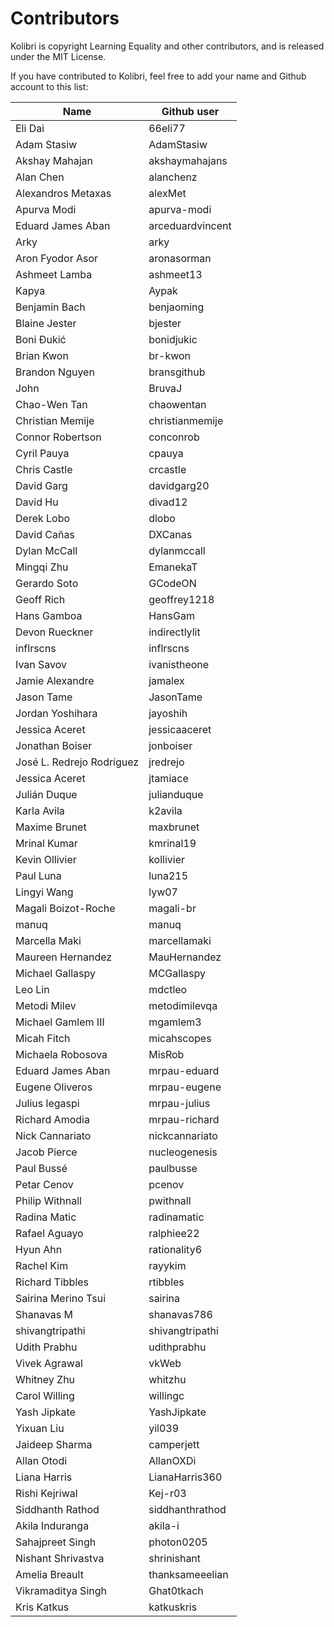 # Contributors

Kolibri is copyright Learning Equality and other contributors, and is released under the MIT License.

If you have contributed to Kolibri, feel free to add your name and Github account to this list:

| Name | Github user |
|--|-------------|
| Eli Dai | 66eli77 |
| Adam Stasiw | AdamStasiw |
| Akshay Mahajan | akshaymahajans |
| Alan Chen | alanchenz |
| Alexandros Metaxas | alexMet |
| Apurva Modi | apurva-modi |
| Eduard James Aban | arceduardvincent |
| Arky | arky |
| Aron Fyodor Asor | aronasorman |
| Ashmeet Lamba | ashmeet13 |
| Kapya | Aypak |
| Benjamin Bach | benjaoming |
| Blaine Jester | bjester |
| Boni Đukić | bonidjukic |
| Brian Kwon | br-kwon |
| Brandon Nguyen | bransgithub |
| John | BruvaJ |
| Chao-Wen Tan | chaowentan |
| Christian Memije | christianmemije |
| Connor Robertson | conconrob |
| Cyril Pauya | cpauya |
| Chris Castle | crcastle |
| David Garg | davidgarg20 |
| David Hu | divad12 |
| Derek Lobo | dlobo |
| David Cañas | DXCanas |
| Dylan McCall | dylanmccall |
| Mingqi Zhu | EmanekaT |
| Gerardo Soto | GCodeON |
| Geoff Rich | geoffrey1218 |
| Hans Gamboa | HansGam |
| Devon Rueckner | indirectlylit |
| inflrscns | inflrscns |
| Ivan Savov | ivanistheone |
| Jamie Alexandre | jamalex |
| Jason Tame | JasonTame |
| Jordan Yoshihara | jayoshih |
| Jessica Aceret | jessicaaceret |
| Jonathan Boiser | jonboiser |
| José L. Redrejo Rodríguez | jredrejo |
| Jessica Aceret | jtamiace |
| Julián Duque | julianduque |
| Karla Avila | k2avila |
| Maxime Brunet | maxbrunet |
| Mrinal Kumar | kmrinal19 |
| Kevin Ollivier | kollivier |
| Paul Luna | luna215 |
| Lingyi Wang | lyw07 |
| Magali Boizot-Roche | magali-br |
| manuq | manuq |
| Marcella Maki | marcellamaki |
| Maureen Hernandez | MauHernandez |
| Michael Gallaspy | MCGallaspy |
| Leo Lin | mdctleo |
| Metodi Milev | metodimilevqa |
| Michael Gamlem III | mgamlem3 |
| Micah Fitch | micahscopes |
| Michaela Robosova | MisRob |
| Eduard James Aban | mrpau-eduard |
| Eugene Oliveros | mrpau-eugene |
| Julius legaspi | mrpau-julius |
| Richard Amodia | mrpau-richard |
| Nick Cannariato | nickcannariato |
| Jacob Pierce | nucleogenesis |
| Paul Bussé | paulbusse |
| Petar Cenov | pcenov |
| Philip Withnall | pwithnall |
| Radina Matic | radinamatic |
| Rafael Aguayo | ralphiee22 |
| Hyun Ahn | rationality6 |
| Rachel Kim | rayykim |
| Richard Tibbles | rtibbles |
| Sairina Merino Tsui | sairina |
| Shanavas M | shanavas786 |
| shivangtripathi | shivangtripathi |
| Udith Prabhu | udithprabhu |
| Vivek Agrawal | vkWeb |
| Whitney Zhu | whitzhu |
| Carol Willing | willingc |
| Yash Jipkate | YashJipkate |
| Yixuan Liu | yil039 |
| Jaideep Sharma | camperjett |
| Allan Otodi | AllanOXDi |
| Liana Harris | LianaHarris360 |
| Rishi Kejriwal | Kej-r03 |
| Siddhanth Rathod | siddhanthrathod |
| Akila Induranga | akila-i |
| Sahajpreet Singh | photon0205 |
| Nishant Shrivastva | shrinishant  |
| Amelia Breault | thanksameeelian |
| Vikramaditya Singh | Ghat0tkach |
| Kris Katkus | katkuskris |
